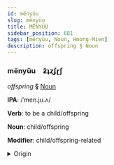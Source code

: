 ```yaml
---
id: mënyüu
slug: mënyüu
title: MËNYÜU
sidebar_position: 681
tags: [mënyüu, Noun, Hmong-Mien]
description: offspring § Noun
---
```


### mënyüu&emsp;<span kind="abugida">ƶ̃ʇɀʄɽʃ</span>

*offspring* **§** [Noun](../../tags/Noun)

**IPA**: /ˈmen.ju.ʌ/

**Verb**: to be a child/offspring

**Noun**: child/offspring

**Modifier**: child/offspring-related

<details>
    <summary>Origin</summary>
    Hmong, White menyuam /me˧.ɲu̯ə˩̰ˀ/<br/>
    <em>Hmong-Mien Language Family</em>
</details>